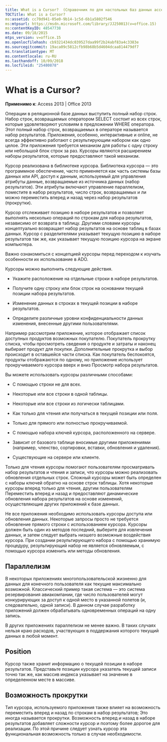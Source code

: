 ```yaml
---
title: What is a Cursor?  (Справочник по для настольных баз данных access)
TOCTitle: What is a Cursor?
ms:assetid: cc70d941-05e0-9b14-1c5d-6b1a5802f546
ms:mtpsurl: https://msdn.microsoft.com/library/JJ250013(v=office.15)
ms:contentKeyID: 48547738
ms.date: 09/18/2015
mtps_version: v=office.15
ms.openlocfilehash: cb9321434dc039527daa99f2b24abf83a4c3383e
ms.sourcegitcommit: 19aca09c5812cfb98b68b5d4604dcaa814479df7
ms.translationtype: MT
ms.contentlocale: ru-RU
ms.lasthandoff: 10/09/2018
ms.locfileid: "25480878"
---
```

# <a name="what-is-a-cursor"></a>What is a Cursor?


**Применимо к**: Access 2013 | Office 2013

Операции в реляционной базе данных выступить полный набор строк. Набор строк, возвращаемых оператором SELECT состоит из всех строк, которые удовлетворяют условиям в предложении WHERE оператора. Этот полный набор строк, возвращаемых в операторе называется набор результатов. Приложения, особенно, интерактивные и online, не всегда эффективно работают с результирующим набором как одно целое. Эти приложения требуется механизм для работы с одну строку или небольшой блок строк за раз. Курсоры являются расширением наборы результатов, которые предоставляют такой механизм.

Курсор реализована в библиотеке курсора. Библиотека курсора — это программное обеспечение, часто применяется как часть системы базы данных или API, доступ к данным, используемый для управления атрибуты данные, возвращаемые из источника данных (набор результатов). Эти атрибуты включают управление параллелизм, поместите в набор результатов, число строк, возвращаемых и ли можно переместить вперед и назад через набор результатов (прокрутки).

Курсор отслеживает позицию в наборе результатов и позволяет выполнять несколько операций по строкам для набора результатов, независимо от возврата в таблицу. Другими словами курсоры концептуально возвращает набор результатов на основе таблиц в базах данных. Курсор с разделителями указывает текущую позицию в наборе результатов так же, как указывает текущую позицию курсора на экране компьютера.

Важно ознакомиться с концепцией курсоры перед переходом к изучать особенности их использование в ADO.

Курсоры можно выполнить следующие действия.

  - Укажите расположение на отдельные строки в наборе результатов.

  - Получите одну строку или блок строк на основании текущей позиции набора результатов.

  - Изменение данных в строках в текущей позиции в наборе результатов.

  - Определите различные уровни конфиденциальности данных изменения, внесенные другими пользователями.

Например рассмотрим приложение, которое отображает список доступных продуктов возможных покупателю. Покупатель прокрутку списка, чтобы просмотреть сведения о продукте и затраты и наконец выбирает продукт для покупки. Дополнительные прокрутка и выбор происходит в оставшейся части списка. Как покупатель беспокоятся, продукты отображаются по одному, но приложение использует прокручиваемого курсора вверх и вниз Просмотр набора результатов.

Вы можете использовать курсоры различными способами:

  - С помощью строки не для всех.

  - Некоторые или все строки в одной таблицы.

  - Некоторые или все строки из логически таблицами.

  - Как только для чтения или получаться в текущей позиции или поля.

  - Только для прямого или полностью прокручиваемой.

  - С помощью набора ключей курсора, расположенного на сервере.

  - Зависит от базового таблице вносимые другими приложениями (например, членство, сортировки, вставки, обновления и удаления).

  - Существующие на сервере или клиенте.

Только для чтения курсоры помогают пользователям просматривать набор результатов и чтения и записи, что курсоры можно реализовать обновления отдельных строк. Сложный курсоры может быть определен с наборы ключей обратно на основе строк таблицы. Хотя некоторые курсоры вперед только для чтения, другим пользователям Переместить вперед и назад и предоставляют динамические обновления набора результатов на основе изменений, осуществляющие других приложений к базе данных.

Не все приложения необходимо использовать курсоры доступа или обновления данных. Некоторые запросы просто не требуется обновление прямого строки с использованием курсора. Курсоры должен быть один из методов последний, выберите для извлечения данных, и затем следует выбрать низшего возможные воздействия курсора. При создании результирующего набора с помощью хранимую процедуру, результирующий набор не является обновляемым, с помощью курсора изменить или методы обновления.

## <a name="concurrency"></a>Параллелизм

В некоторых приложениях многопользовательской жизненно для данных для конечного пользователя как текущие максимально возможной. Классический пример такая система — это система резервирования авиакомпании, где число пользователей могут конкурирующих за доступ к одной место в указанной полетов (и, следовательно, одной записи). В данном случае разработку приложений должен обрабатывать одновременных операций на одну запись.

В других приложениях параллелизм не менее важно. В таких случаях нельзя краю расходов, участвующих в поддержания которого текущий данных в любой момент.

## <a name="position"></a>Position

Курсор также хранит информацию о текущей позиции в наборе результатов. Представьте позиции курсора указатель текущей записи точно так же, как массив индекса указывает на значение в определенном месте в массиве.

## <a name="scrollability"></a>Возможность прокрутки

Тип курсора, используемого приложения также влияет на возможность переместить вперед и назад по строкам в набор результатов; Это иногда называется прокрутки. Возможность вперед *и* назад в наборе результатов добавляет сложности курсор и поэтому более дорогое для реализации. По этой причине следует узнать курсор эта функциональная возможность только в случае необходимости.

